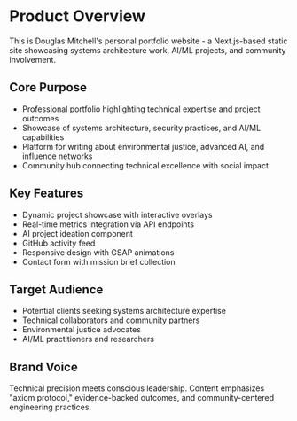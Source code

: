 # Product Overview

This is Douglas Mitchell's personal portfolio website - a Next.js-based static site showcasing systems architecture work, AI/ML projects, and community involvement.

## Core Purpose
- Professional portfolio highlighting technical expertise and project outcomes
- Showcase of systems architecture, security practices, and AI/ML capabilities
- Platform for writing about environmental justice, advanced AI, and influence networks
- Community hub connecting technical excellence with social impact

## Key Features
- Dynamic project showcase with interactive overlays
- Real-time metrics integration via API endpoints
- AI project ideation component
- GitHub activity feed
- Responsive design with GSAP animations
- Contact form with mission brief collection

## Target Audience
- Potential clients seeking systems architecture expertise
- Technical collaborators and community partners
- Environmental justice advocates
- AI/ML practitioners and researchers

## Brand Voice
Technical precision meets conscious leadership. Content emphasizes "axiom protocol," evidence-backed outcomes, and community-centered engineering practices.